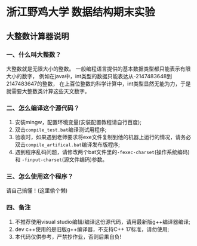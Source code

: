 # 浙江野鸡大学 数据结构期末实验
## 大整数计算器说明
 
### 一、什么叫大整数？
大整数就是无限大小的整数。
一般编程语言提供的基本数据类型都只能表示有限大小的数字，
例如在java中，int类型的数据只能表达从-2147483648到2147483647的整数，
在上百位整数的科学计算中，int类型显然无能为力，于是就需要大整数类计算这些天文数字。

### 二、怎么编译这个源代码？
1. 安装mingw，配置环境变量(安装配置教程请自行百度);
2. 双击`compile_test.bat`编译测试用程序;
3. 验收时，如果遇到老师要求将exe文件复制到他的机器上运行的情况，请务必双击`compile_artifical.bat`编译发布版程序;
4. 遇到程序乱码问题，请修改两个bat文件里的`-fexec-charset`(操作系统编码) 和 `-finput-charset`(源文件编码)参数。

### 三、怎么使用这个程序？
请自己搞懂！(这里偷个懒)

### 四、备注
1. 不推荐使用visual studio编辑/编译这份源代码，请用最新版g++编译器编译;
2. dev c++使用的是旧版g++编译器，不支持C++ 17标准，请勿使用;
3. 本代码仅供参考，严禁抄作业，否则后果自负!
